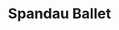 ---
title: "Spandau Ballet"
summary: "Spandau Ballet were an English new wave band formed in Islington, London, in 1979. Inspired by the capital's post-punk underground dance scene, they emerged at the start of the 1980s as the house band for the Blitz Kids, playing \"European Dance Music\" as \"The Applause\" for this new club culture's audience. They became one of the most successful groups of the New Romantic era of British pop and were part of the Second British Invasion of the Billboard Top 40 in the 1980s, selling 25 million albums and having 23 hit singles worldwide. The band have had eight UK top 10 albums, including three greatest hits compilations and an album of re-recorded material. Their musical influences ranged from punk rock and soul music to the American crooners Frank Sinatra and Tony Bennett.The band's classic lineup featured Gary Kemp on guitar, synthesiser and backing vocals, his brother Martin Kemp on bass, vocalist Tony Hadley, saxophonist Steve Norman and drummer John Keeble. Gary Kemp was also the band's songwriter. Their debut single \"To Cut a Long Story Short\" reached No. 5 in the UK in 1980 and was the first of ten UK top-10 singles. The band peaked in popularity in 1983 with the album True, as its title track reached No. 1 in the UK and the top 5 in the US. In 2011, it received a BMI award as one of the most-played songs in US history with four million airplays. In 1984, they received a Brit Award for technical excellence and were the first act to be approached by Bob Geldof to join the original Band Aid lineup. In 1985, they performed at the Live Aid benefit concert at Wembley Stadium.
In 1990, the band played their last live show before a 19-year absence. In 1999, Hadley, Norman and Keeble launched an unsuccessful case in the High Court against Gary Kemp and his Reformation Publishing Company for a share of the band's songwriting royalties. Spandau Ballet reformed in 2009 for The Reformation Tour, a sell-out \"greatest hits\" world tour. In 2014, their archive-only feature-length documentary biopic, Soul Boys of the Western World, was world-premiered at SXSW Film Festival in Austin, Texas. It was officially screened at the Rome, Ghent and NYC Doc film festivals and received its European premiere at the Royal Albert Hall, London.
In 2017, Hadley left Spandau Ballet. A year later, singer and actor Ross William Wild became their new frontman for a series of European live dates and a one-off show at Eventim's Hammersmith Apollo. In May 2019, Wild tweeted that he had quit the band \"to pursue my own music with my band Mercutio\", while Spandau bass player Martin Kemp confirmed there were no further plans for Spandau to tour without original singer Hadley."
slug: "spandau-ballet"
image: "spandau-ballet.jpg"
apple_music_artist_url: "https://music.apple.com/gb/artist/spandau-ballet/14456889"
wikipedia_url: "https://en.wikipedia.org/wiki/Spandau_Ballet"
---